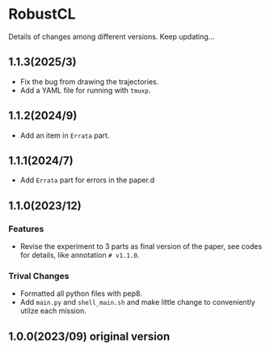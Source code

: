 <!--
 * @Author: RonghaiHe hrhkjys@qq.com
 * @Date: 2025-03-01 10:27:33
 * @LastEditors: RonghaiHe hrhkjys@qq.com
 * @LastEditTime: 2025-03-17 15:33:14
 * @FilePath: /RobustCL/Changelog.md
 * @Description: 这是默认设置,请设置`customMade`, 打开koroFileHeader查看配置 进行设置: https://github.com/OBKoro1/koro1FileHeader/wiki/%E9%85%8D%E7%BD%AE
-->
# RobustCL
Details of changes among different versions. Keep updating...

## 1.1.3(2025/3)
* Fix the bug from drawing the trajectories.
* Add a YAML file for running with `tmuxp`.

## 1.1.2(2024/9)
* Add an item in `Errata` part.

## 1.1.1(2024/7)
* Add `Errata` part for errors in the paper.d

## 1.1.0(2023/12)
### Features
* Revise the experiment to 3 parts as final version of the paper, see codes for details, like annotation `# v1.1.0`.

### Trival Changes
* Formatted all python files with pep8.
* Add `main.py` and `shell_main.sh` and make little change to conveniently utilze each mission.

## 1.0.0(2023/09) original version
